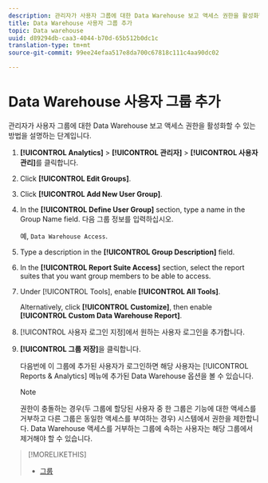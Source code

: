 ```yaml
---
description: 관리자가 사용자 그룹에 대한 Data Warehouse 보고 액세스 권한을 활성화할 수 있는 방법을 설명하는 단계입니다.
title: Data Warehouse 사용자 그룹 추가
topic: Data warehouse
uuid: d89294db-caa3-4044-b70d-65b512b0dc1c
translation-type: tm+mt
source-git-commit: 99ee24efaa517e8da700c67818c111c4aa90dc02

---
```



# Data Warehouse 사용자 그룹 추가

관리자가 사용자 그룹에 대한 Data Warehouse 보고 액세스 권한을 활성화할 수 있는 방법을 설명하는 단계입니다.

1. **[!UICONTROL Analytics]** &gt; **[!UICONTROL 관리자]** &gt; **[!UICONTROL 사용자 관리]**&#x200B;를 클릭합니다.
1. Click **[!UICONTROL Edit Groups]**.
1. Click **[!UICONTROL Add New User Group]**.
1. In the **[!UICONTROL Define User Group]** section, type a name in the Group Name field. 다음 그룹 정보를 입력하십시오. 

   예, `Data Warehouse Access`.
1. Type a description in the **[!UICONTROL Group Description]** field.
1. In the **[!UICONTROL Report Suite Access]** section, select the report suites that you want group members to be able to access.
1. Under [!UICONTROL Tools], enable **[!UICONTROL All Tools]**.

   Alternatively, click **[!UICONTROL Customize]**, then enable **[!UICONTROL Custom Data Warehouse Report]**.

1. [!UICONTROL 사용자 로그인 지정]에서 원하는 사용자 로그인을 추가합니다.
1. **[!UICONTROL 그룹 저장]**&#x200B;을 클릭합니다.

   다음번에 이 그룹에 추가된 사용자가 로그인하면 해당 사용자는 [!UICONTROL Reports &amp; Analytics] 메뉴에 추가된 Data Warehouse 옵션을 볼 수 있습니다.

   >[!NOTE]
   >
   >권한이 충돌하는 경우(두 그룹에 할당된 사용자 중 한 그룹은 기능에 대한 액세스를 거부하고 다른 그룹은 동일한 액세스를 부여하는 경우) 시스템에서 권한을 제한합니다. Data Warehouse 액세스를 거부하는 그룹에 속하는 사용자는 해당 그룹에서 제거해야 할 수 있습니다.

>[!MORELIKETHIS]
>
>* [그룹 ](/help/admin/user-management2/c-user-groups/groups.md)


